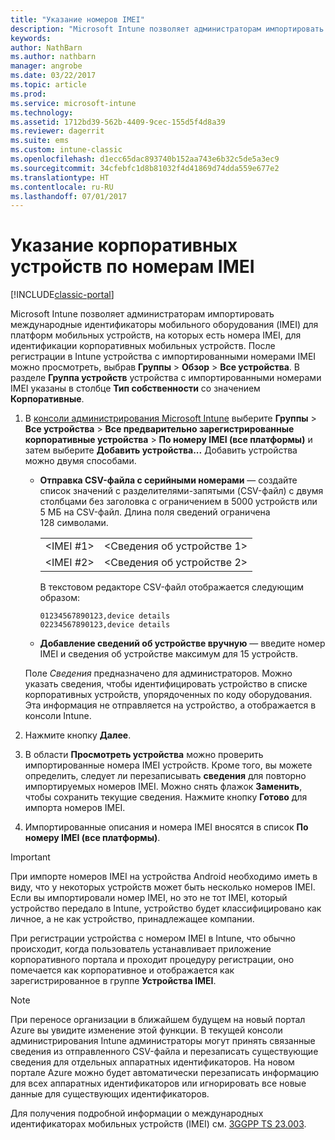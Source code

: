 ```yaml
---
title: "Указание номеров IMEI"
description: "Microsoft Intune позволяет администраторам импортировать номера IMEI, чтобы идентифицировать корпоративные мобильные устройства на платформах мобильных устройств."
keywords: 
author: NathBarn
ms.author: nathbarn
manager: angrobe
ms.date: 03/22/2017
ms.topic: article
ms.prod: 
ms.service: microsoft-intune
ms.technology: 
ms.assetid: 1712bd39-562b-4409-9cec-155d5f4d8a39
ms.reviewer: dagerrit
ms.suite: ems
ms.custom: intune-classic
ms.openlocfilehash: d1ecc65dac893740b152aa743e6b32c5de5a3ec9
ms.sourcegitcommit: 34cfebfc1d8b81032f4d41869d74dda559e677e2
ms.translationtype: HT
ms.contentlocale: ru-RU
ms.lasthandoff: 07/01/2017
---
```

# <a name="specify-corporate-owned-devices-with-international-mobile-equipment-identity-imei-numbers"></a>Указание корпоративных устройств по номерам IMEI

[!INCLUDE[classic-portal](../includes/classic-portal.md)]

Microsoft Intune позволяет администраторам импортировать международные идентификаторы мобильного оборудования (IMEI) для платформ мобильных устройств, на которых есть номера IMEI, для идентификации корпоративных мобильных устройств. После регистрации в Intune устройства с импортированными номерами IMEI можно просмотреть, выбрав **Группы** > **Обзор** > **Все устройства**. В разделе **Группа устройств** устройства с импортированными номерами IMEI указаны в столбце **Тип собственности** со значением **Корпоративные**.

1. В [консоли администрирования Microsoft Intune](https://manage.microsoft.com) выберите **Группы** &gt; **Все устройства** &gt; **Все предварительно зарегистрированные корпоративные устройства** &gt; **По номеру IMEI (все платформы)** и затем выберите **Добавить устройства...** Добавить устройства можно двумя способами.

    -   **Отправка CSV-файла с серийными номерами** — создайте список значений с разделителями-запятыми (CSV-файл) с двумя столбцами без заголовка с ограничением в 5000 устройств или 5 МБ на CSV-файл. Длина поля сведений ограничена 128 символами. 

        |||
        |-|-|
        |&lt;IMEI #1&gt;|&lt;Сведения об устройстве 1&gt;|
        |&lt;IMEI #2&gt;|&lt;Сведения об устройстве 2&gt;|
        В текстовом редакторе CSV-файл отображается следующим образом:

        ```
        01234567890123,device details
        02234567890123,device details
        ```

    -   **Добавление сведений об устройстве вручную** — введите номер IMEI и сведения об устройстве максимум для 15 устройств.

   Поле *Сведения* предназначено для администраторов. Можно указать сведения, чтобы идентифицировать устройство в списке корпоративных устройств, упорядоченных по коду оборудования. Эта информация не отправляется на устройство, а отображается в консоли Intune.

2.   Нажмите кнопку **Далее**.
3.  В области **Просмотреть устройства** можно проверить импортированные номера IMEI устройств. Кроме того, вы можете определить, следует ли перезаписывать **сведения** для повторно импортируемых номеров IMEI. Можно снять флажок **Заменить**, чтобы сохранить текущие сведения. Нажмите кнопку **Готово** для импорта номеров IMEI.
4.  Импортированные описания и номера IMEI вносятся в список **По номеру IMEI (все платформы)**.

> [!IMPORTANT]
> При импорте номеров IMEI на устройства Android необходимо иметь в виду, что у некоторых устройств может быть несколько номеров IMEI. Если вы импортировали номер IMEI, но это не тот IMEI, который устройство передало в Intune, устройство будет классифицировано как личное, а не как устройство, принадлежащее компании.

При регистрации устройства с номером IMEI в Intune, что обычно происходит, когда пользователь устанавливает приложение корпоративного портала и проходит процедуру регистрации, оно помечается как корпоративное и отображается как зарегистрированное в группе **Устройства IMEI**.

>[!NOTE]
> При переносе организации в ближайшем будущем на новый портал Azure вы увидите изменение этой функции. В текущей консоли администрирования Intune администраторы могут принять связанные сведения из отправленного CSV-файла и перезаписать существующие сведения для отдельных аппаратных идентификаторов. На новом портале Azure можно будет автоматически перезаписать информацию для всех аппаратных идентификаторов или игнорировать все новые данные для существующих идентификаторов.

Для получения подробной информации о международных идентификаторах мобильных устройств (IMEI) см. [3GGPP TS 23.003](https://portal.3gpp.org/desktopmodules/Specifications/SpecificationDetails.aspx?specificationId=729).
